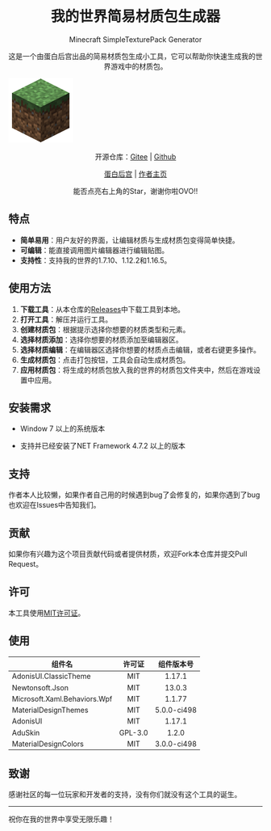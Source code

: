 <center>
	<h1>我的世界简易材质包生成器</h1>
</center>

<center>
	<p>Minecraft SimpleTexturePack Generator</p>
</center>

<center>
	<p>这是一个由蛋白后宫出品的简易材质包生成小工具，它可以帮助你快速生成我的世界游戏中的材质包。</p>
</center>

![pack.png](./pack.png)


<center>
	<p>开源仓库：<a href="https://gitee.com/dbhg/Minecraft_SimpleTexturePack_Generator">Gitee</a> | <a href="https://github.com/dbhg-studio/Minecraft_SimpleTexturePack_Generator">Github</a></p>
</center>


<center>
	<p><a href="https://dbhg.top">蛋白后宫</a> | <a href="https://alwolf.cn">作者主页</a></p>
</center>

<center>
	<p>能否点亮右上角的Star，谢谢你啦OVO!!</p>
</center>

## 特点

- **简单易用**：用户友好的界面，让编辑材质与生成材质包变得简单快捷。
- **可编辑**：能直接调用图片编辑器进行编辑贴图。
- **支持性**：支持我的世界的1.7.10、1.12.2和1.16.5。

## 使用方法

1. **下载工具**：从本仓库的[Releases](../../releases)中下载工具到本地。
2. **打开工具**：解压并运行工具。
3. **创建材质包**：根据提示选择你想要的材质类型和元素。
4. **选择材质添加**：选择你想要的材质添加至编辑器区。
5. **选择材质编辑**：在编辑器区选择你想要的材质点击编辑，或者右键更多操作。
6. **生成材质包**：点击打包按钮，工具会自动生成材质包。
7. **应用材质包**：将生成的材质包放入我的世界的材质包文件夹中，然后在游戏设置中应用。

## 安装需求

- Window 7 以上的系统版本

- 支持并已经安装了NET Framework 4.7.2 以上的版本

## 支持

作者本人比较懒，如果作者自己用的时候遇到bug了会修复的，如果你遇到了bug也欢迎在Issues中告知我们。

## 贡献

如果你有兴趣为这个项目贡献代码或者提供材质，欢迎Fork本仓库并提交Pull Request。

## 许可

本工具使用[MIT许可证](LICENSE)。

## 使用

| 组件名                      | 许可证 | 组件版本号 |
|---------------------------|:--------:|:---------:|
| AdonisUI.ClassicTheme     | MIT      | 1.17.1    |
| Newtonsoft.Json           | MIT      | 13.0.3    |
| Microsoft.Xaml.Behaviors.Wpf | MIT      | 1.1.77     |
| MaterialDesignThemes      | MIT      | 5.0.0-ci498 |
| AdonisUI                  | MIT      | 1.17.1    |
| AduSkin      | GPL-3.0      | 1.2.0 |
| MaterialDesignColors      | MIT      | 3.0.0-ci498 |

## 致谢

感谢社区的每一位玩家和开发者的支持，没有你们就没有这个工具的诞生。

---

祝你在我的世界中享受无限乐趣！
